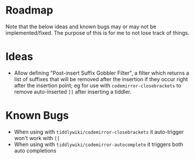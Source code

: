 # Roadmap

Note that the below ideas and known bugs may or may not be implemented/fixed. The purpose of this
is for me to not lose track of things.

# Ideas
* Allow defining "Post-insert Suffix Gobbler Filter", a filter which returns a list of suffixes that will be removed
	after the insertion if they occur right after the insertion point; eg for use with `codemirror-closebrackets` to
	remove auto-inserted `]]` after inserting a tiddler.


# Known Bugs
* When using with `tiddlywiki/codemirror-closebrackets` it auto-trigger won't work with `[[`
* When using with `tiddlywiki/codemirror-autocomplete` it triggers both auto completions